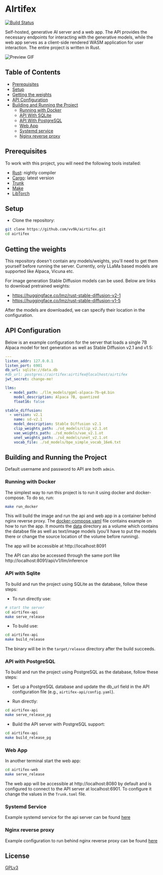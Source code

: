 # AIrtifex

[![Build Status](https://github.com/vv9k/AIrtifex/workflows/build/badge.svg)](https://github.com/vv9k/AIrtifex/actions?query=workflow%3A%22build%22)


Self-hosted, generative AI server and a web app. The API provides the necessary endpoints for interacting with the generative models, while the web app serves as a client-side rendered WASM application for user interaction. The entire project is written in Rust.



![Preview GIF](https://raw.githubusercontent.com/vv9k/airtifex/master/assets/preview.gif)


## Table of Contents

- [Prerequisites](#prerequisites)
- [Setup](#setup)
- [Getting the weights](#getting-the-weights)
- [API Configuration](#api-configuration)
- [Building and Running the Project](#building-and-running-the-project)
  - [Running with Docker](#running-with-docker)
  - [API With SQLite](#api-with-sqlite)
  - [API With PostgreSQL](#api-with-postgresql)
  - [Web App](#web-app)
  - [Systemd service](#systemd-service)
  - [Nginx reverse proxy](#nginx-reverse-proxy)

## Prerequisites

To work with this project, you will need the following tools installed:

- [Rust](https://www.rust-lang.org/tools/install): nightly compiler
- [Cargo](https://doc.rust-lang.org/cargo/getting-started/installation.html): latest version
- [Trunk](https://trunkrs.dev/#install)
- [Make](https://www.gnu.org/software/make/)
- [LibTorch](https://github.com/LaurentMazare/tch-rs#getting-started)

## Setup

* Clone the repository:

```sh
git clone https://github.com/vv9k/airtifex.git
cd airtifex
```

## Getting the weights

This repository doesn't contain any models/weights, you'll need to get them yourself before running the server. Currently, only LLaMa based models are supported like
Alpaca, Vicuna etc.

For image generation Stable Diffusion models can be used. Below are links to download pretrained weights:
 * https://huggingface.co/lmz/rust-stable-diffusion-v2-1
 * https://huggingface.co/lmz/rust-stable-diffusion-v1-5

After the models are downloaded, we can specify their location in the configuration.

## API Configuration

Below is an example configuration for the server that loads a single 7B Alpaca model for text generation as well as Stable Diffusion v2.1 and v1.5:

```yaml
---
listen_addr: 127.0.0.1
listen_port: 6901
db_url: sqlite://data.db
#db_url: postgres://airtifex:airtifex@localhost/airtifex
jwt_secret: change-me!

llms:
  - model_path: ./llm_models/ggml-alpaca-7b-q4.bin
    model_description: Alpaca 7B, quantized
    float16: false

stable_diffusion:
  - version: v2.1
    name: sd-v2.1
    model_description: Stable Diffusion v2.1
    clip_weights_path: ./sd_models/clip_v2.1.ot
    vae_weights_path: ./sd_models/vae_v2.1.ot
    unet_weights_path: ./sd_models/unet_v2.1.ot
    vocab_file: ./sd_models/bpe_simple_vocab_16e6.txt
```

## Building and Running the Project

Default username and password to API are both `admin`.

### Running with Docker

The simplest way to run this project is to run it using docker and docker-compose. To do so, run:
```sh
make run_docker
```

This will build the image and run the api and web app in a container behind nginx reverse proxy. The [docker-compose.yaml](https://github.com/vv9k/airtifex/blob/master/docker-compose.yaml) file contains example on how to run the app. It mounts the [data](https://github.com/vv9k/airtifex/blob/master/data) directory as a volume which contains the databse file as well as text/image models (you'll have to put the models there or change the source location of the volume before running).

The app will be accessible at http://localhost:8091

The API can also be accessed through the same port like http://localhost:8091/api/v1/llm/inference

### API with Sqlite

To build and run the project using SQLite as the database, follow these steps:

* To run directly use:

```sh
# start the server
cd airtifex-api
make serve_release
```
* To build use:
```sh
cd airtifex-api
make build_release
```
The binary will be in the `target/release` directory after the build succeeds.


### API with PostgreSQL

To build and run the project using PostgreSQL as the database, follow these steps:

* Set up a PostgreSQL database and update the db_url field in the API configuration file (e.g., `airtifex-api/config.yaml`).

* Run directly:
```sh
cd airtifex-api
make serve_release_pg
```

* Build the API server with PostgreSQL support:
```sh
cd airtifex-api
make build_release_pg
```

### Web App

In another terminal start the web app:
```sh
cd airtifex-web
make serve_release
```

The web app will be accessible at http://localhost:8080 by default and is configured to connect to the API server at localhost:6901. To configure it change the values in the `Trunk.toml` file.


### Systemd Service

Example systemd service for the api server can be found [here](https://github.com/vv9k/airtifex/blob/master/assets/airtifex-api.service)


### Nginx reverse proxy

Example configuration to run behind nginx reverse proxy can be found [here](https://github.com/vv9k/airtifex/blob/master/assets/nginx-vhost.conf)


## License
[GPLv3](https://github.com/vv9k/airtifex/blob/master/COPYING)
